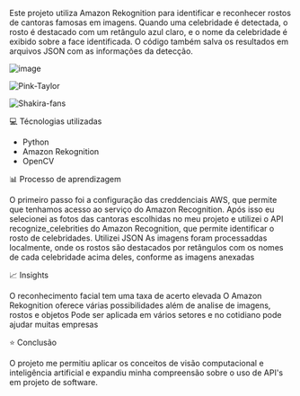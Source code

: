 Este projeto utiliza Amazon Rekognition para identificar e reconhecer rostos de cantoras famosas em imagens. 
Quando uma celebridade é detectada, o rosto é destacado com um retângulo azul claro, e o nome da celebridade é exibido sobre a face identificada. 
O código também salva os resultados em arquivos JSON com as informações da detecção.

![image](https://github.com/user-attachments/assets/3f6108a2-a16a-47b5-af3f-a84a76ec5757)


![Pink-Taylor](https://github.com/user-attachments/assets/36629136-8249-4a18-8b17-5afef5126cae)


![Shakira-fans](https://github.com/user-attachments/assets/b8f1bde9-50f3-4348-b9e7-5b0afb1fc57f)

💻 Técnologias utilizadas

- Python
- Amazon Rekognition
- OpenCV

📊 Processo de aprendizagem

O primeiro passo foi a configuração das creddenciais AWS, que permite que tenhamos acesso ao serviço do Amazon Recognition.
Após isso eu selecionei as fotos das cantoras escolhidas no meu projeto e utilizei o API recognize_celebrities do Amazon Recognition, que permite identificar o rosto de celebridades.
Utilizei JSON
As imagens foram processaddas localmente, onde os rostos são destacados por retângulos com os nomes de cada celebridade acima deles, conforme as imagens anexadas


📈 Insights 

O reconhecimento facial tem uma taxa de acerto elevada
O Amazon Rekognition oferece várias possibilidades além de analise de imagens, rostos e objetos
Pode ser aplicada em vários setores e no cotidiano pode ajudar muitas empresas


⭐ Conclusão 

O projeto me permitiu aplicar os conceitos de visão computacional e inteligência artificial e expandiu minha compreensão sobre o uso de API's em projeto de software.
